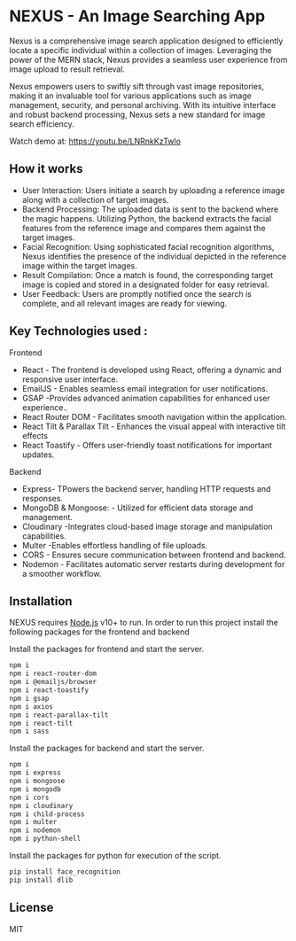 # NEXUS - An Image Searching App

Nexus is a comprehensive image search application designed to efficiently locate a specific individual within a collection of images. Leveraging the power of the MERN stack, Nexus provides a seamless user experience from image upload to result retrieval.

Nexus empowers users to swiftly sift through vast image repositories, making it an invaluable tool for various applications such as image management, security, and personal archiving. With its intuitive interface and robust backend processing, Nexus sets a new standard for image search efficiency.

Watch demo at:
https://youtu.be/LNRnkKzTwlo

## How it works

- User Interaction: Users initiate a search by uploading a reference image along with a collection of target images.
- Backend Processing: The uploaded data is sent to the backend where the magic happens. Utilizing Python, the backend extracts the facial features from the reference image and compares them against the target images.
- Facial Recognition: Using sophisticated facial recognition algorithms, Nexus identifies the presence of the individual depicted in the reference image within the target images.
- Result Compilation: Once a match is found, the corresponding target image is copied and stored in a designated folder for easy retrieval.
- User Feedback: Users are promptly notified once the search is complete, and all relevant images are ready for viewing.


## Key Technologies used : 

Frontend 

- React - The frontend is developed using React, offering a dynamic and responsive user interface.
- EmailJS - Enables seamless email integration for user notifications.
- GSAP -Provides advanced animation capabilities for enhanced user experience..
- React Router DOM - Facilitates smooth navigation within the application.
- React Tilt & Parallax Tilt - Enhances the visual appeal with interactive tilt effects
- React Toastify - Offers user-friendly toast notifications for important updates.

Backend 

- Express- TPowers the backend server, handling HTTP requests and responses.
- MongoDB & Mongoose: - Utilized for efficient data storage and management.
- Cloudinary -Integrates cloud-based image storage and manipulation capabilities.
- Multer -Enables effortless handling of file uploads.
- CORS - Ensures secure communication between frontend and backend.
- Nodemon - Facilitates automatic server restarts during development for a smoother workflow.


## Installation

NEXUS requires [Node.js](https://nodejs.org/) v10+ to run.
In order to run this project install the following packages for the frontend and backend

Install the packages for frontend  and start the server.

```sh
npm i
npm i react-router-dom 
npm i @emailjs/browser
npm i react-toastify
npm i gsap
npm i axios
npm i react-parallax-tilt
npm i react-tilt
npm i sass
```

Install the packages for backend  and start the server.

```sh
npm i
npm i express
npm i mongoose
npm i mongodb
npm i cors
npm i cloudinary
npm i child-process
npm i multer
npm i nodemon
npm i python-shell
```

Install the packages for python for execution of the script.

```sh
pip install face_recognition
pip install dlib
```



## License

MIT


